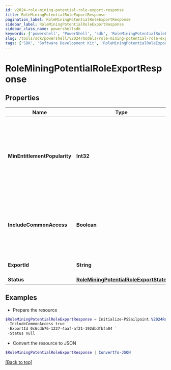 ```yaml
---
id: v2024-role-mining-potential-role-export-response
title: RoleMiningPotentialRoleExportResponse
pagination_label: RoleMiningPotentialRoleExportResponse
sidebar_label: RoleMiningPotentialRoleExportResponse
sidebar_class_name: powershellsdk
keywords: ['powershell', 'PowerShell', 'sdk', 'RoleMiningPotentialRoleExportResponse', 'V2024RoleMiningPotentialRoleExportResponse'] 
slug: /tools/sdk/powershell/v2024/models/role-mining-potential-role-export-response
tags: ['SDK', 'Software Development Kit', 'RoleMiningPotentialRoleExportResponse', 'V2024RoleMiningPotentialRoleExportResponse']
---
```



# RoleMiningPotentialRoleExportResponse

## Properties

Name | Type | Description | Notes
------------ | ------------- | ------------- | -------------
**MinEntitlementPopularity** | **Int32** | The minimum popularity among identities in the role which an entitlement must have to be included in the report | [optional] 
**IncludeCommonAccess** | **Boolean** | If false, do not include entitlements that are highly popular among the entire orginization | [optional] 
**ExportId** | **String** | ID used to reference this export | [optional] 
**Status** | [**RoleMiningPotentialRoleExportState**](role-mining-potential-role-export-state) |  | [optional] 

## Examples

- Prepare the resource
```powershell
$RoleMiningPotentialRoleExportResponse = Initialize-PSSailpoint.V2024RoleMiningPotentialRoleExportResponse  -MinEntitlementPopularity 0 `
 -IncludeCommonAccess true `
 -ExportId 0c6cdb76-1227-4aaf-af21-192dbdfbfa04 `
 -Status null
```

- Convert the resource to JSON
```powershell
$RoleMiningPotentialRoleExportResponse | ConvertTo-JSON
```


[[Back to top]](#) 

